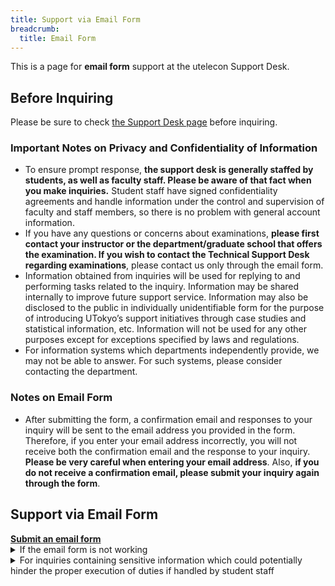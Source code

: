 ```yaml
---
title: Support via Email Form
breadcrumb:
  title: Email Form
---
```


This is a page for **email form** support at the utelecon Support Desk.

## Before Inquiring

Please be sure to check [the Support Desk page](../) before inquiring.

### Important Notes on Privacy and Confidentiality of Information 

- To ensure prompt response, **the support desk is generally staffed by students, as well as faculty staff. Please be aware of that fact when you make inquiries.** Student staff have signed confidentiality agreements and handle information under the control and supervision of faculty and staff members, so there is no problem with general account information.
- If you have any questions or concerns about examinations, **please first contact your instructor or the department/graduate school that offers the examination. If you wish to contact the Technical Support Desk regarding examinations**, please contact us only through the email form. 
- Information obtained from inquiries will be used for replying to and performing tasks related to the inquiry. Information may be shared internally to improve future support service. Information may also be disclosed to the public in individually unidentifiable form for the purpose of introducing UTokyo’s support initiatives through case studies and statistical information, etc. Information will not be used for any other purposes except for exceptions specified by laws and regulations.
- For information systems which departments independently provide, we may not be able to answer. For such systems, please consider contacting the department.

### Notes on Email Form

- After submitting the form, a confirmation email and responses to your inquiry will be sent to the email address you provided in the form. Therefore, if you enter your email address incorrectly, you will not receive both the confirmation email and the response to your inquiry. **Please be very careful when entering your email address**. Also, **if you do not receive a confirmation email, please submit your inquiry again through the form**.

## Support via Email Form

<b class="box center">
    <a href="https://forms.gle/ASFmXTbgNwncrWL28">Submit an email form</a>
</b>

<details>
<summary>If the email form is not working</summary>

If the email form is not working, please send a direct email to `contact@utelecon.zendesk.com`. Please include the following information in your email:

- **Name**
- **10-digits Common ID** (If you don't know, please leave it blank.)
- **Faculty or Graduate School**
- **Position**: Select from the following.
    - Student (new student)
    - Student (current student)
    - Full-time academic staff
    - Part-time academic staff
    - Non-academic staff
    - Others (please specify)
- **Grade or job title**
- Content of inquiry: Please provide as much detail as possible, including the background of the consultation. If you have referred to any materials (such as websites), please include those as well. Also, if the issue involves some sort of trouble and error messages are displayed, please include the exact text of those messages as well.
- If you are having trouble entering a class, please provide information about the class (such as the date, period, subject name, and instructor's name) as much as you know.
</details>

<details>
<summary>For inquiries containing sensitive information which could potentially hinder the proper execution of duties if handled by student staff</summary>
For inquiries containing sensitive information which could potentially hinder the proper execution of duties if handled by student staff, special handling will be conducted via a dedicated form as described below.

- Information is considered to be sensitive if **there is a possibility that a member of student staff is a relevant party to the inquiry and this could cause a problematic situation**. An example of such sensitive content would be information regarding a student's grades.
    - Unless this condition is met, contents such as personal accounts and contact information, information related to operations performed in the system, and internal information of departments and laboratories are NOT considered to be sensitive. Since student staff have signed necessary agreements and handle information under the control and supervision of faculty and staff members, there is no problem with the handling of these kinds of information.
- Inquiries submitted through the dedicated form will be addressed solely by faculty and staff members, unlike regular inquiries. However, we will ask for the sections you deem sensitive and the reasons why in this form, and if the inquiry seems not to be considered sensitive, we may ask you to allow handling the inquiry by student staff.
- The number of faculty and staff members who respond is limited. Therefore, it takes longer time to respond than regular inquiries, at least a few days.

If your inquiry does not contain sensitive information, please use the regular inquiry form above instead of this dedicated form.

<b class="box center">
    <a href="https://forms.gle/taieQjW4JHyUzG6c7">Submit an email form (Exclusive for Inquiries Containing Sensitive Information)</a>
</b>
</details>
